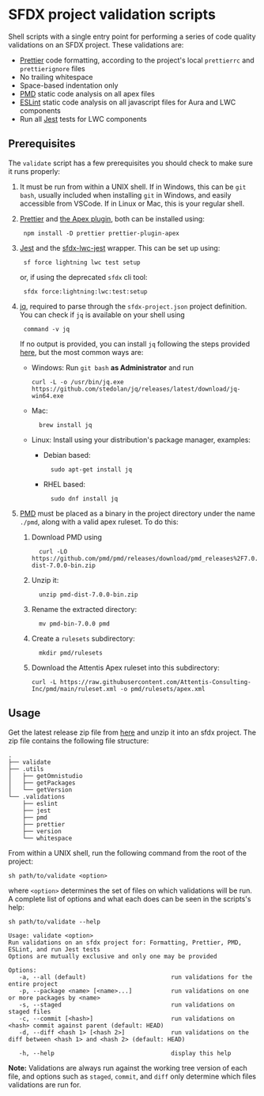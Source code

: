 # SFDX project validation scripts

Shell scripts with a single entry point for performing a series of code quality
validations on an SFDX project. These validations are:

- [Prettier](https://prettier.io/) code formatting, according to the project's
  local `prettierrc` and `prettierignore` files
- No trailing whitespace
- Space-based indentation only
- [PMD](https://pmd.github.io/) static code analysis on all apex files
- [ESLint](https://eslint.org/) static code analysis on all javascript files for
  Aura and LWC components
- Run all [Jest](https://jestjs.io/) tests for LWC components

## Prerequisites

The `validate` script has a few prerequisites you should check to make sure it
runs properly:

1. It must be run from within a UNIX shell. If in Windows, this can be `git
bash`, usually included when installing `git` in Windows, and easily
    accessible from VSCode. If in Linux or Mac, this is your regular shell.
2. [Prettier](https://prettier.io/) and [the Apex
    plugin](https://www.npmjs.com/package/prettier-plugin-apex), both can be
    installed using:

        npm install -D prettier prettier-plugin-apex

3. [Jest](https://jestjs.io/) and the
    [sfdx-lwc-jest](https://github.com/salesforce/sfdx-lwc-jest) wrapper. This
    can be set up using:

        sf force lightning lwc test setup

    or, if using the deprecated `sfdx` cli tool:

        sfdx force:lightning:lwc:test:setup

4. [jq](https://github.com/jqlang/jq), required to parse through the
    `sfdx-project.json` project definition. You can check if `jq` is available on
    your shell using

        command -v jq

    If no output is provided, you can install `jq` following the steps provided
    [here](https://jqlang.github.io/jq/download/), but the most common ways are:

    - Windows: Run `git bash` **as Administrator** and run

          curl -L -o /usr/bin/jq.exe https://github.com/stedolan/jq/releases/latest/download/jq-win64.exe

    - Mac:

            brew install jq

    - Linux: Install using your distribution's package manager, examples:

      - Debian based:

              sudo apt-get install jq

      - RHEL based:

              sudo dnf install jq

5. [PMD](https://pmd.github.io/) must be placed as a binary in the project
    directory under the name `./pmd`, along with a valid apex ruleset. To do this:

    1. Download PMD using

             curl -LO https://github.com/pmd/pmd/releases/download/pmd_releases%2F7.0.0/pmd-dist-7.0.0-bin.zip

    2. Unzip it:

             unzip pmd-dist-7.0.0-bin.zip

    3. Rename the extracted directory:

             mv pmd-bin-7.0.0 pmd

    4. Create a `rulesets` subdirectory:

             mkdir pmd/rulesets

    5. Download the Attentis Apex ruleset into this subdirectory:

         ```
         curl -L https://raw.githubusercontent.com/Attentis-Consulting-Inc/pmd/main/ruleset.xml -o pmd/rulesets/apex.xml
         ```

## Usage

Get the latest release zip file from [here](https://github.com/Attentis-Consulting-Inc/validation-scripts/releases/latest/validation_scripts.zip) and unzip it into an
sfdx project. The zip file contains the following file structure:

    .
    ├── validate
    ├── .utils
    │   ├── getOmnistudio
    │   ├── getPackages
    │   └── getVersion
    └── .validations
        ├── eslint
        ├── jest
        ├── pmd
        ├── prettier
        ├── version
        └── whitespace

From within a UNIX shell, run the following command from the root of the
project:

    sh path/to/validate <option>

where `<option>` determines the set of files on which validations will be run.
A complete list of options and what each does can be seen in the scripts's help:

    sh path/to/validate --help

    Usage: validate <option>
    Run validations on an sfdx project for: Formatting, Prettier, PMD, ESLint, and run Jest tests
    Options are mutually exclusive and only one may be provided

    Options:
       -a, --all (default)                        run validations for the entire project
       -p, --package <name> [<name>...]           run validations on one or more packages by <name>
       -s, --staged                               run validations on staged files
       -c, --commit [<hash>]                      run validations on <hash> commit against parent (default: HEAD)
       -d, --diff <hash 1> [<hash 2>]             run validations on the diff between <hash 1> and <hash 2> (default: HEAD)

       -h, --help                                 display this help

**Note:** Validations are always run against the working tree version of each
file, and options such as `staged`, `commit`, and `diff` only determine which
files validations are run for.
